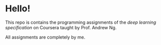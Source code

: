 # Hello!

This repo is contains the programming assignments of the *deep learning specification* on Coursera taught by Prof. Andrew Ng.

All assignments are completely by me.

